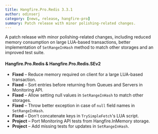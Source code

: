 ```yaml
---
title: Hangfire.Pro.Redis 3.3.1
author: odinserj
category: [news, release, hangfire-pro]
summary: Patch release with minor polishing-related changes.
---
```


A patch release with minor polishing-related changes, including reduced memory consumption on large LUA-based transactions, better implementation of `SetRangeInHash` method to match other storages and an improved test suite.

#### Hangfire.Pro.Redis & Hangfire.Pro.Redis.SEv2

* **Fixed** – Reduce memory required on client for a large LUA-based transaction.
* **Fixed** – Sort entries before returning from Queues and Servers in Monitoring API.
* **Fixed** – Allow setting null values in `SetRangeInHash` to match other storages.
* **Fixed** – Throw better exception in case of `null` field names in `SetRangeInHash`.
* **Fixed** – Don't concatenate keys in `TrySimpleFetch`'s LUA script.
* **Project** – Port Monitoring API tests from Hangfire.InMemory storage.
* **Project** – Add missing tests for updates in `SetRangeInHash`.
